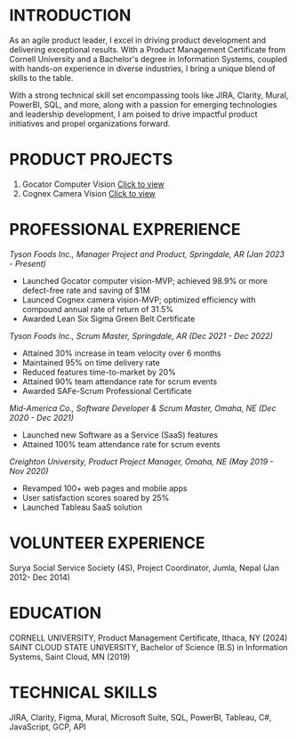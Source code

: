 # INTRODUCTION
As an agile product leader, I excel in driving product development and delivering exceptional results. With a Product Management Certificate from Cornell University and a Bachelor's degree in Information Systems, coupled with hands-on experience in diverse industries, I bring a unique blend of skills to the table.

With a strong technical skill set encompassing tools like JIRA, Clarity, Mural, PowerBI, SQL, and more, along with a passion for emerging technologies and leadership development, I am poised to drive impactful product initiatives and propel organizations forward.

# PRODUCT PROJECTS
1. Gocator Computer Vision [Click to view](https://drive.google.com/file/d/1hqkhvmJZ54XRwLdx644wcggNLTzwG67r/view?usp=share_link)
2. Cognex Camera Vision [Click to view](https://drive.google.com/file/d/1BMPDFPWd79NUe9lPwllVGYcPnvNWbfGt/view?usp=share_link)
  
<!---<object data="{{pdfviewer/Gocator Computer Vision MVP POC - Shikhar Shrestha.pdf}}" width="1000" height="1000" type='application/pdf'></object>-->

# PROFESSIONAL EXPRERIENCE
*Tyson Foods Inc., Manager Project and Product, Springdale, AR (Jan 2023 - Present)*
- Launched Gocator computer vision-MVP; achieved 98.9% or more defect-free rate and saving of $1M
- Launced Cognex camera vision-MVP; optimized efficiency with compound annual rate of return of 31.5%
- Awarded Lean Six Sigma Green Belt Certificate
  
*Tyson Foods Inc., Scrum Master, Springdale, AR (Dec 2021 - Dec 2022)*
- Attained 30% increase in team velocity over 6 months
- Maintained 95% on time delivery rate
- Reduced features time-to-market by 20%
- Attained 90% team attendance rate for scrum events
- Awarded SAFe-Scrum Professional Certificate
  
*Mid-America Co.,  Software Developer & Scrum Master, Omaha, NE (Dec 2020 - Dec 2021)*
- Launched new Software as a Service (SaaS) features
- Attained 100% team attendance rate for scrum events
  
*Creighton University, Product Project Manager, Omaha, NE (May 2019 - Nov 2020)*
- Revamped 100+ web pages and mobile apps
- User satisfaction scores soared by 25%
- Launched Tableau SaaS solution

# VOLUNTEER EXPERIENCE
Surya Social Service Society (4S), Project Coordinator, Jumla, Nepal (Jan 2012- Dec 2014)

#  EDUCATION
CORNELL UNIVERSITY, Product Management Certificate, Ithaca, NY (2024)
SAINT CLOUD STATE UNIVERSITY, Bachelor of Science (B.S) in Information Systems, Saint Cloud, MN (2019)

# TECHNICAL SKILLS
JIRA, Clarity, Figma, Mural, Microsoft Suite, SQL, PowerBI, Tableau, C#, JavaScript, GCP, API

